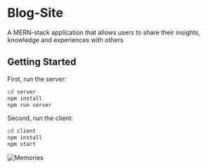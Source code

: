 # Blog-Site
A MERN-stack application that allows users to share their insights, knowledge and experiences with others

## Getting Started

First, run the server:

```bash
cd server
npm install
npm run server
```

Second, run the client:

```bash
cd client
npm install
npm start
```

![Memories](https://i.ibb.co/Z8Y0CJv/Screenshot-2020-10-30-at-11-10-04.png)
